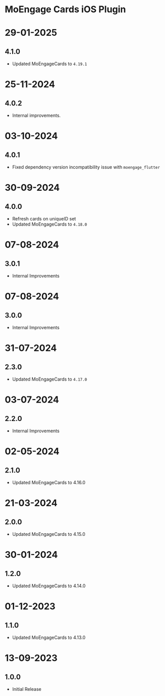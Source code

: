 # MoEngage Cards iOS Plugin

# 29-01-2025

## 4.1.0
- Updated MoEngageCards to `4.19.1`
          
# 25-11-2024

## 4.0.2
- Internal improvements.

# 03-10-2024

## 4.0.1
- Fixed dependency version incompatibility issue with `moengage_flutter`

# 30-09-2024

## 4.0.0
- Refresh cards on uniqueID set
- Updated MoEngageCards to `4.18.0`

# 07-08-2024

## 3.0.1
- Internal Improvements

# 07-08-2024

## 3.0.0
- Internal Improvements

# 31-07-2024

## 2.3.0
- Updated MoEngageCards to `4.17.0`

# 03-07-2024

## 2.2.0
- Internal Improvements

# 02-05-2024

## 2.1.0
- Updated MoEngageCards to 4.16.0

# 21-03-2024

## 2.0.0
- Updated MoEngageCards to 4.15.0

# 30-01-2024

## 1.2.0
- Updated MoEngageCards to 4.14.0

# 01-12-2023

## 1.1.0
- Updated MoEngageCards to 4.13.0

# 13-09-2023

## 1.0.0
- Initial Release